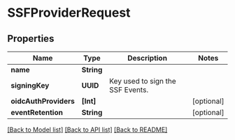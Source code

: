 # SSFProviderRequest

## Properties
Name | Type | Description | Notes
------------ | ------------- | ------------- | -------------
**name** | **String** |  | 
**signingKey** | **UUID** | Key used to sign the SSF Events. | 
**oidcAuthProviders** | **[Int]** |  | [optional] 
**eventRetention** | **String** |  | [optional] 

[[Back to Model list]](../README.md#documentation-for-models) [[Back to API list]](../README.md#documentation-for-api-endpoints) [[Back to README]](../README.md)


